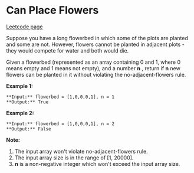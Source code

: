 # Can Place Flowers
[Leetcode page](https://leetcode.com/problems/can-place-flowers/description)

Suppose you have a long flowerbed in which some of the plots are planted and
some are not. However, flowers cannot be planted in adjacent plots - they
would compete for water and both would die.

Given a flowerbed (represented as an array containing 0 and 1, where 0 means
empty and 1 means not empty), and a number **n** , return if **n** new flowers
can be planted in it without violating the no-adjacent-flowers rule.

**Example 1:**  

    
    
    **Input:** flowerbed = [1,0,0,0,1], n = 1
    **Output:** True
    

**Example 2:**  

    
    
    **Input:** flowerbed = [1,0,0,0,1], n = 2
    **Output:** False
    

**Note:**  

  1. The input array won't violate no-adjacent-flowers rule.
  2. The input array size is in the range of [1, 20000].
  3. **n** is a non-negative integer which won't exceed the input array size.

